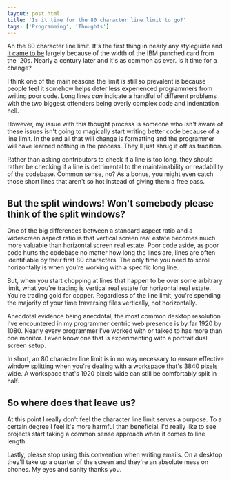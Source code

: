 ```yaml
---
layout: post.html
title: 'Is it time for the 80 character line limit to go?'
tags: ['Programming', 'Thoughts']
---
```


Ah the 80 character line limit. It's the first thing in nearly any styleguide and [it came to be][history] largely because of the width of the IBM punched card from the '20s. Nearly a century later and it's as common as ever. Is it time for a change?

I think one of the main reasons the limit is still so prevalent is because people feel it somehow helps deter less experienced programmers from writing poor code. Long lines _can_ indicate a handful of different problems with the two biggest offenders being overly complex code and indentation hell.

However, my issue with this thought process is someone who isn't aware of these issues isn't going to magically start writing better code because of a line limit. In the end all that will change is formatting and the programmer will have learned nothing in the process. They'll just shrug it off as tradition.

Rather than asking contributors to check if a line is too long, they should rather be checking if a line is detrimental to the maintainability or readability of the codebase. Common sense, no? As a bonus, you might even catch those short lines that aren't so hot instead of giving them a free pass.


## But the split windows! Won't somebody please think of the split windows?

One of the big differences between a standard aspect ratio and a widescreen aspect ratio is that vertical screen real estate becomes much more valuable than horizontal screen real estate. Poor code aside, as poor code hurts the codebase no matter how long the lines are, lines are often identifiable by their first 80 characters. The only time you need to scroll horizontally is when you're working with a specific long line.

But, when you start chopping at lines that happen to be over some arbitrary limit, what you're trading is vertical real estate for horizontal real estate. You're trading gold for copper. Regardless of the line limit, you're spending the majority of your time traversing files vertically, not horizontally.

Anecdotal evidence being anecdotal, the most common desktop resolution I've encountered in my programmer centric web presence is by far 1920 by 1080. Nearly every programmer I've worked with or talked to has more than one monitor. I even know one that is experimenting with a portrait dual screen setup.

In short, an 80 character line limit is in no way necessary to ensure effective window splitting when you're dealing with a workspace that's 3840 pixels wide. A workspace that's 1920 pixels wide can still be comfortably split in half.


## So where does that leave us?

At this point I really don't feel the character line limit serves a purpose. To a certain degree I feel it's more harmful than beneficial. I'd really like to see projects start taking a common sense approach when it comes to line length.

Lastly, please stop using this convention when writing emails. On a desktop they'll take up a quarter of the screen and they're an absolute mess on phones. My eyes and sanity thanks you.


[history]: http://programmers.stackexchange.com/questions/148677/why-is-80-characters-the-standard-limit-for-code-width
